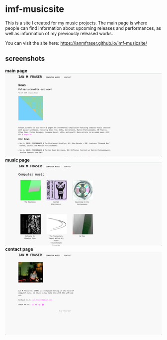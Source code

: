 # imf-musicsite
This is a site I created for my music projects. The main page is where people can find information about upcoming releases and performances, as well as information of my previously released works. 

You can visit the site here: https://ianmfraser.github.io/imf-musicsite/

## screenshots 
**main page**
![main page](./markdown-images/main.png)
**music page**
![music page](/markdown-images/music.png)
**contact page**
![contact page](/markdown-images/contact.png)
